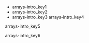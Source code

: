 - arrays-intro_key1
- arrays-intro_key2
- arrays-intro_key3
arrays-intro_key4


arrays-intro_key5


arrays-intro_key6
